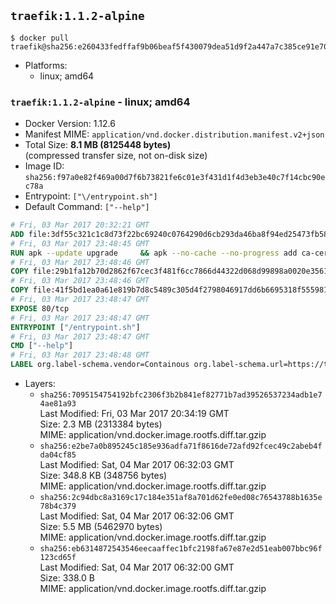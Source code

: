 ## `traefik:1.1.2-alpine`

```console
$ docker pull traefik@sha256:e260433fedffaf9b06beaf5f430079dea51d9f2a447a7c385ce91e7000d166fd
```

-	Platforms:
	-	linux; amd64

### `traefik:1.1.2-alpine` - linux; amd64

-	Docker Version: 1.12.6
-	Manifest MIME: `application/vnd.docker.distribution.manifest.v2+json`
-	Total Size: **8.1 MB (8125448 bytes)**  
	(compressed transfer size, not on-disk size)
-	Image ID: `sha256:f97a0e82f469a00d7f6b73821fe6c01e3f431d1f4d3eb3e40c7f14cbc90ec78a`
-	Entrypoint: `["\/entrypoint.sh"]`
-	Default Command: `["--help"]`

```dockerfile
# Fri, 03 Mar 2017 20:32:21 GMT
ADD file:3df55c321c1c8d73f22bc69240c0764290d6cb293da46ba8f94ed25473fb5853 in / 
# Fri, 03 Mar 2017 23:48:45 GMT
RUN apk --update upgrade     && apk --no-cache --no-progress add ca-certificates     && rm -rf /var/cache/apk/*
# Fri, 03 Mar 2017 23:48:46 GMT
COPY file:29b1fa12b70d2862f67cec3f481f6cc7866d44322d068d99898a0020e3561814 in /usr/local/bin/ 
# Fri, 03 Mar 2017 23:48:46 GMT
COPY file:41f5bd1ea0a61e819b7d8c5489c305d4f2798046917dd6b6695318f555981727 in / 
# Fri, 03 Mar 2017 23:48:47 GMT
EXPOSE 80/tcp
# Fri, 03 Mar 2017 23:48:47 GMT
ENTRYPOINT ["/entrypoint.sh"]
# Fri, 03 Mar 2017 23:48:47 GMT
CMD ["--help"]
# Fri, 03 Mar 2017 23:48:48 GMT
LABEL org.label-schema.vendor=Containous org.label-schema.url=https://traefik.io org.label-schema.name=Traefik org.label-schema.description=A modern reverse-proxy org.label-schema.version=v1.1.2 org.label-schema.docker.schema-version=1.0
```

-	Layers:
	-	`sha256:7095154754192bfc2306f3b2b841ef82771b7ad39526537234adb1e74ae81a93`  
		Last Modified: Fri, 03 Mar 2017 20:34:19 GMT  
		Size: 2.3 MB (2313384 bytes)  
		MIME: application/vnd.docker.image.rootfs.diff.tar.gzip
	-	`sha256:e2be7a0b895245c185e936adfa71f8616de72afd92fcec49c2abeb4fda04cf85`  
		Last Modified: Sat, 04 Mar 2017 06:32:03 GMT  
		Size: 348.8 KB (348756 bytes)  
		MIME: application/vnd.docker.image.rootfs.diff.tar.gzip
	-	`sha256:2c94dbc8a3169c17c184e351af8a701d62fe0ed08c76543788b1635e78b4c379`  
		Last Modified: Sat, 04 Mar 2017 06:32:06 GMT  
		Size: 5.5 MB (5462970 bytes)  
		MIME: application/vnd.docker.image.rootfs.diff.tar.gzip
	-	`sha256:eb6314872543546eecaaffec1bfc2198fa67e87e2d51eab007bbc96f123cd65f`  
		Last Modified: Sat, 04 Mar 2017 06:32:00 GMT  
		Size: 338.0 B  
		MIME: application/vnd.docker.image.rootfs.diff.tar.gzip

